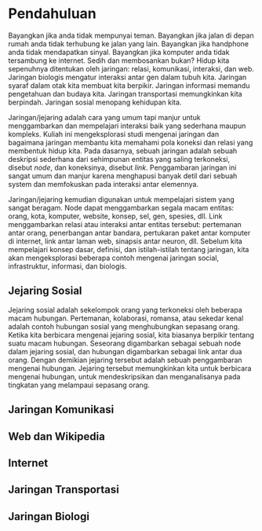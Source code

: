 # Pendahuluan
Bayangkan jika anda tidak mempunyai teman. Bayangkan jika jalan di depan rumah anda tidak terhubung ke jalan yang lain. Bayangkan jika handphone anda tidak mendapatkan sinyal. Bayangkan jika komputer anda tidak tersambung ke internet. Sedih dan membosankan bukan? Hidup kita sepenuhnya ditentukan oleh jaringan: relasi, komunikasi, interaksi, dan web. Jaringan biologis mengatur interaksi antar gen dalam tubuh kita. Jaringan syaraf dalam otak kita membuat kita berpikir. Jaringan informasi memandu pengetahuan dan budaya kita. Jaringan transportasi memungkinkan kita berpindah. Jaringan sosial menopang kehidupan kita.

Jaringan/jejaring adalah cara yang umum tapi manjur untuk menggambarkan dan mempelajari interaksi baik yang sederhana maupun kompleks. Kuliah ini mengeksplorasi studi mengenai jaringan dan bagaimana jaringan membantu kita memahami pola koneksi dan relasi yang membentuk hidup kita. Pada dasarnya, sebuah jaringan adalah sebuah deskripsi sederhana dari sehimpunan entitas yang saling terkoneksi, disebut *node*, dan koneksinya, disebut *link*. Penggambaran jaringan ini sangat umum dan manjur karena menghapusi banyak detil dari sebuah system dan memfokuskan pada interaksi antar elemennya. 

Jaringan/jejaring kemudian digunakan untuk mempelajari sistem yang sangat beragam. Node dapat menggambarkan segala macam entitas: orang, kota, komputer, website, konsep, sel, gen, spesies, dll. Link menggambarkan relasi atau interaksi antar entitas tersebut: pertemanan antar orang, penerbangan antar bandara, pertukaran paket antar komputer di internet, link antar laman web, sinapsis antar neuron, dll. Sebelum kita mempelajari konsep dasar, definisi, dan istilah-istilah tentang jaringan, kita akan mengeksplorasi beberapa contoh mengenai jaringan social, infrastruktur, informasi, dan biologis.

## Jejaring Sosial
Jejaring sosial adalah sekelompok orang yang terkoneksi oleh beberapa macam hubungan. Pertemanan, kolaborasi, romansa, atau sekedar kenal adalah contoh hubungan sosial yang menghubungkan sepasang orang. Ketika kita berbicara mengenai jejaring sosial, kita biasanya berpikir tentang suatu macam hubungan. Seseorang digambarkan sebagai sebuah node dalam jejaring sosial, dan hubungan digambarkan sebagai link antar dua orang. Dengan demikian jejaring tersebut adalah sebuah penggambaran mengenai hubungan. Jejaring tersebut memungkinkan kita untuk berbicara mengenai hubungan, untuk mendeskripsikan dan menganalisanya pada tingkatan yang melampaui sepasang orang.

## Jaringan Komunikasi
## Web dan Wikipedia
## Internet
## Jaringan Transportasi
## Jaringan Biologi
